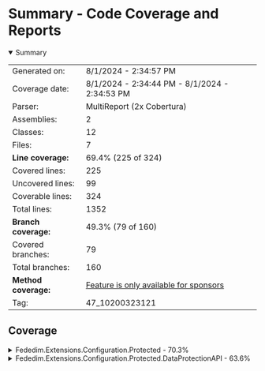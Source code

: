 # Summary - Code Coverage and Reports
<details open><summary>Summary</summary>

|||
|:---|:---|
| Generated on: | 8/1/2024 - 2:34:57 PM |
| Coverage date: | 8/1/2024 - 2:34:44 PM - 8/1/2024 - 2:34:53 PM |
| Parser: | MultiReport (2x Cobertura) |
| Assemblies: | 2 |
| Classes: | 12 |
| Files: | 7 |
| **Line coverage:** | 69.4% (225 of 324) |
| Covered lines: | 225 |
| Uncovered lines: | 99 |
| Coverable lines: | 324 |
| Total lines: | 1352 |
| **Branch coverage:** | 49.3% (79 of 160) |
| Covered branches: | 79 |
| Total branches: | 160 |
| **Method coverage:** | [Feature is only available for sponsors](https://reportgenerator.io/pro) |
| Tag: | 47_10200323121 |

</details>

## Coverage
<details><summary>Fededim.Extensions.Configuration.Protected - 70.3%</summary>

|**Name**|**Line**|**Branch**|
|:---|---:|---:|
|**Fededim.Extensions.Configuration.Protected**|**70.3%**|**47.8%**|
|Fededim.Extensions.Configuration.Protected.ConfigurationBuilderExtensions|91.2%|78.1%|
|Fededim.Extensions.Configuration.Protected.IProtectProviderConfigurationDat<br/>a|75%|71.4%|
|Fededim.Extensions.Configuration.Protected.JsonProtectFileProcessor|27.2%|8.3%|
|Fededim.Extensions.Configuration.Protected.JsonWithCommentsProtectFileProce<br/>ssor|95.6%|75%|
|Fededim.Extensions.Configuration.Protected.ProtectedConfigurationBuilder|74%|62.5%|
|Fededim.Extensions.Configuration.Protected.ProtectedConfigurationProvider|68.4%|50%|
|Fededim.Extensions.Configuration.Protected.ProtectFileOptions|100%||
|Fededim.Extensions.Configuration.Protected.ProtectProviderConfigurationData|0%|0%|
|Fededim.Extensions.Configuration.Protected.RawProtectFileProcessor|0%||
|Fededim.Extensions.Configuration.Protected.XmlProtectFileProcessor|96%|91.6%|

</details>
<details><summary>Fededim.Extensions.Configuration.Protected.DataProtectionAPI - 63.6%</summary>

|**Name**|**Line**|**Branch**|
|:---|---:|---:|
|**Fededim.Extensions.Configuration.Protected.DataProtectionAPI**|**63.6%**|**61.1%**|
|Fededim.Extensions.Configuration.Protected.DataProtectionAPI.DataProtection<br/>APIProtectConfigurationData|56.7%|61.1%|
|Fededim.Extensions.Configuration.Protected.DataProtectionAPI.DataProtection<br/>APIProtectProvider|100%||

</details>
